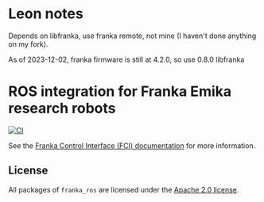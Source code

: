 # Leon notes
Depends on libfranka, use franka remote, not mine (I haven't done anything on my fork).

As of 2023-12-02, franka firmware is still at 4.2.0, so use 0.8.0 libfranka



# ROS integration for Franka Emika research robots

[![CI](https://github.com/frankaemika/franka_ros/actions/workflows/ci.yml/badge.svg)](https://github.com/frankaemika/franka_ros/actions/workflows/ci.yml)


See the [Franka Control Interface (FCI) documentation][fci-docs] for more information.

## License

All packages of `franka_ros` are licensed under the [Apache 2.0 license][apache-2.0].

[apache-2.0]: https://www.apache.org/licenses/LICENSE-2.0.html
[fci-docs]: https://frankaemika.github.io/docs
